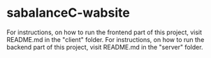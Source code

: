 # sabalanceC-wabsite

For instructions, on how to run the frontend part of this project, visit README.md in the "client" folder.
For instructions, on how to run the backend part of this project, visit README.md in the "server" folder.
